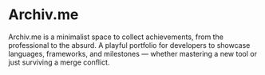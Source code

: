 # Archiv.me
Archiv.me is a minimalist space to collect achievements, from the professional to the absurd. A playful portfolio for developers to showcase languages, frameworks, and milestones — whether mastering a new tool or just surviving a merge conflict.
